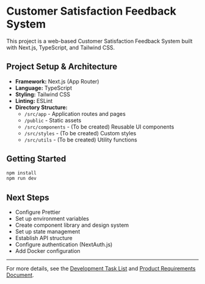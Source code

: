 # Customer Satisfaction Feedback System

This project is a web-based Customer Satisfaction Feedback System built with Next.js, TypeScript, and Tailwind CSS.

## Project Setup & Architecture

- **Framework:** Next.js (App Router)
- **Language:** TypeScript
- **Styling:** Tailwind CSS
- **Linting:** ESLint
- **Directory Structure:**
  - `/src/app` - Application routes and pages
  - `/public` - Static assets
  - `/src/components` - (To be created) Reusable UI components
  - `/src/styles` - (To be created) Custom styles
  - `/src/utils` - (To be created) Utility functions

## Getting Started

```bash
npm install
npm run dev
```

## Next Steps
- Configure Prettier
- Set up environment variables
- Create component library and design system
- Set up state management
- Establish API structure
- Configure authentication (NextAuth.js)
- Add Docker configuration

---

For more details, see the [Development Task List](../Development%20Task%20List_%20Customer%20Satisfaction%20Feedb.md) and [Product Requirements Document](../Product%20Requirements%20Document_%20Customer%20Satisfacti.md).
